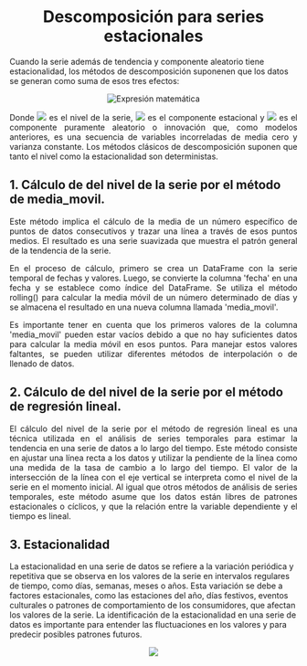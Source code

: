 
<!-- ABOUT THE PROJECT -->
<h1 align="center"> Descomposición para series estacionales</h1>

<p>Cuando la serie además de tendencia y componente aleatorio tiene estacionalidad, los métodos de descomposición suponenen que los datos se generan como suma de esos tres efectos:</p> 

<p align="center"> <img src="https://latex.codecogs.com/svg.image?z_{t}=\mu_{t}+S_{t}+a_{t}" alt="Expresión matemática"> </p>

<p align="justify"> Donde <img src = "https://latex.codecogs.com/svg.image?\mu_{t}">  es el nivel de la serie, <img src = "https://latex.codecogs.com/svg.image?S_{t}"> es el componente estacional y <img src=https://latex.codecogs.com/svg.image?a_{t}> es el componente puramente aleatorio o innovación que, como modelos anteriores, es una secuencia de variables incorreladas de media cero y varianza constante. Los métodos clásicos de descomposición suponen que tanto el nivel como la estacionalidad son deterministas.

<h2>1. Cálculo de del nivel de la serie por el método de media_movil.</h2>

<p align="justify">Este método implica el cálculo de la media de un número específico de puntos de datos consecutivos y trazar una línea a través de esos puntos medios. El resultado es una serie suavizada que muestra el patrón general de la tendencia de la serie. </p>

<p align="justify"> En el proceso de cálculo, primero se crea un DataFrame con la serie temporal de fechas y valores. Luego, se convierte la columna 'fecha' en una fecha y se establece como índice del DataFrame. Se utiliza el método rolling() para calcular la media móvil de un número determinado de días y se almacena el resultado en una nueva columna llamada 'media_movil'.</p>

<p align="justify"> Es importante tener en cuenta que los primeros valores de la columna 'media_movil' pueden estar vacíos debido a que no hay suficientes datos para calcular la media móvil en esos puntos. Para manejar estos valores faltantes, se pueden utilizar diferentes métodos de interpolación o de llenado de datos. </p>

<h2>2. Cálculo de del nivel de la serie por el método de regresión lineal.</h2>

<p align="justify">El cálculo del nivel de la serie por el método de regresión lineal es una técnica utilizada en el análisis de series temporales para estimar la tendencia en una serie de datos a lo largo del tiempo. Este método consiste en ajustar una línea recta a los datos y utilizar la pendiente de la línea como una medida de la tasa de cambio a lo largo del tiempo. El valor de la intersección de la línea con el eje vertical se interpreta como el nivel de la serie en el momento inicial. Al igual que otros métodos de análisis de series temporales, este método asume que los datos están libres de patrones estacionales o cíclicos, y que la relación entre la variable dependiente y el tiempo es lineal. </p>


<h2>3. Estacionalidad</h2>

<p>La estacionalidad en una serie de datos se refiere a la variación periódica y repetitiva que se observa en los valores de la serie en intervalos regulares de tiempo, como días, semanas, meses o años. Esta variación se debe a factores estacionales, como las estaciones del año, días festivos, eventos culturales o patrones de comportamiento de los consumidores, que afectan los valores de la serie. La identificación de la estacionalidad en una serie de datos es importante para entender las fluctuaciones en los valores y para predecir posibles patrones futuros.</p>

<p align="center"><img src="https://github.com/topassky/Analitica-de-datos/blob/master/1.%20Descomposici%C3%B3n%20de%20series%20estacionales/Figure.png"></p>



